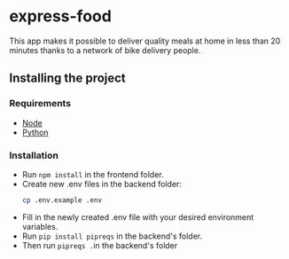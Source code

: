 # express-food
This app makes it possible to deliver quality meals at home in less than 20 minutes thanks to a network of bike delivery people.

## Installing the project

### Requirements
- [Node](https://nodejs.org/en/)
- [Python](https://www.python.org/)

### Installation
- Run `npm install` in the frontend folder.
- Create new .env files in the backend folder:
  ```bash
  cp .env.example .env
  ```
- Fill in the newly created .env file with your desired environment variables.
- Run `pip install pipreqs` in the backend's folder.
- Then run `pipreqs .`in the backend's folder